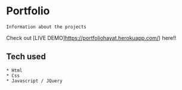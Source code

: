 # Portfolio
```
Information about the projects
```
Check out [LIVE DEMO]https://portfoliohayat.herokuapp.com/) here!!
## Tech used
```
* Html
* Css
* Javascript / JQuery
```
